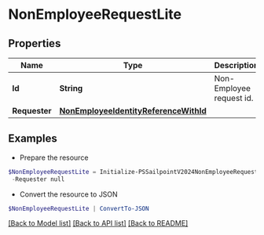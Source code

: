 # NonEmployeeRequestLite
## Properties

Name | Type | Description | Notes
------------ | ------------- | ------------- | -------------
**Id** | **String** | Non-Employee request id. | [optional] 
**Requester** | [**NonEmployeeIdentityReferenceWithId**](NonEmployeeIdentityReferenceWithId.md) |  | [optional] 

## Examples

- Prepare the resource
```powershell
$NonEmployeeRequestLite = Initialize-PSSailpointV2024NonEmployeeRequestLite  -Id ac110005-7156-1150-8171-5b292e3e0084 `
 -Requester null
```

- Convert the resource to JSON
```powershell
$NonEmployeeRequestLite | ConvertTo-JSON
```

[[Back to Model list]](../README.md#documentation-for-models) [[Back to API list]](../README.md#documentation-for-api-endpoints) [[Back to README]](../README.md)

